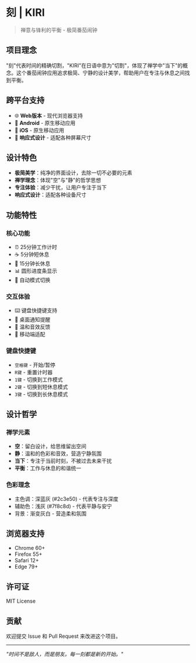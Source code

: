 # 刻 | KIRI

> 禅意与锋利的平衡 - 极简番茄闹钟

## 项目理念

"刻"代表时间的精确切割，"KIRI"在日语中意为"切割"，体现了禅学中"当下"的概念。这个番茄闹钟应用追求极简、宁静的设计美学，帮助用户在专注与休息之间找到平衡。

## 跨平台支持

- 🌐 **Web版本** - 现代浏览器支持
- 🤖 **Android** - 原生移动应用
- 🍎 **iOS** - 原生移动应用
- 📱 **响应式设计** - 适配各种屏幕尺寸

## 设计特色

- **极简美学**：纯净的界面设计，去除一切不必要的元素
- **禅学理念**：体现"空"与"静"的哲学思想
- **专注体验**：减少干扰，让用户专注于当下
- **响应式设计**：适配各种设备尺寸

## 功能特性

### 核心功能
- ⏰ 25分钟工作计时
- ☕ 5分钟短休息
- 🌸 15分钟长休息
- 📊 圆形进度条显示
- 🔄 自动模式切换

### 交互体验
- ⌨️ 键盘快捷键支持
- 🔔 桌面通知提醒
- 🎵 温和音效反馈
- 📱 移动端适配

### 键盘快捷键
- `空格键` - 开始/暂停
- `R键` - 重置计时器
- `1键` - 切换到工作模式
- `2键` - 切换到短休息模式
- `3键` - 切换到长休息模式

## 设计哲学

### 禅学元素
- **空**：留白设计，给思维留出空间
- **静**：温和的色彩和音效，营造宁静氛围
- **当下**：专注于当前时刻，不被过去未来干扰
- **平衡**：工作与休息的和谐统一

### 色彩理念
- 主色调：深蓝灰 (#2c3e50) - 代表专注与深度
- 辅助色：浅灰 (#7f8c8d) - 代表平静与安宁
- 背景：渐变灰白 - 营造柔和氛围

## 浏览器支持

- Chrome 60+
- Firefox 55+
- Safari 12+
- Edge 79+

## 许可证

MIT License

## 贡献

欢迎提交 Issue 和 Pull Request 来改进这个项目。

---

*"时间不是敌人，而是朋友。每一刻都是新的开始。"*

